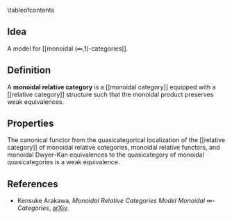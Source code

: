 \tableofcontents

## Idea

A model for [[monoidal (∞,1)-categories]].

## Definition

A __monoidal relative category__ is a [[monoidal category]] equipped with a [[relative category]] structure such that the monoidal product preserves weak equivalences.

## Properties

The canonical functor from the quasicategorical localization of the [[relative category]] of monoidal relative categories, monoidal relative functors, and monoidal Dwyer–Kan equivalences to the quasicategory of monoidal quasicategories is a weak equivalence.

## References

* Kensuke Arakawa, _Monoidal Relative Categories Model Monoidal ∞-Categories_, [arXiv](https://arxiv.org/abs/2504.20606).

